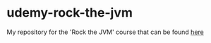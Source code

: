 # udemy-rock-the-jvm
My repository for the 'Rock the JVM' course that can be found [here](https://www.udemy.com/course/rock-the-jvm-scala-for-beginners/)
